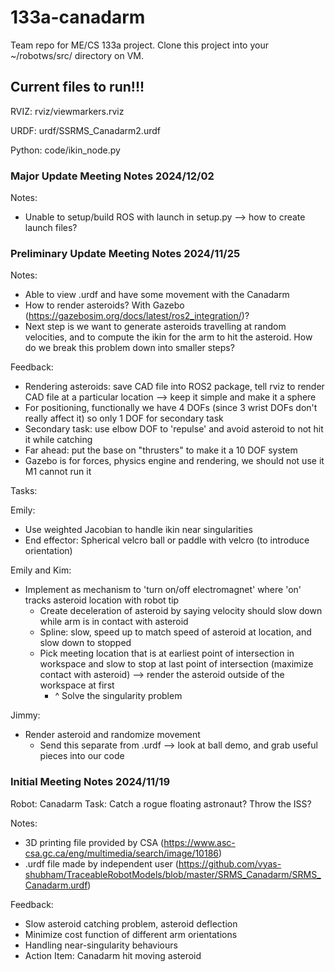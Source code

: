 # 133a-canadarm
Team repo for ME/CS 133a project. Clone this project into your ~/robotws/src/ directory on VM.

## Current files to run!!!
RVIZ: rviz/viewmarkers.rviz

URDF: urdf/SSRMS_Canadarm2.urdf

Python: code/ikin_node.py

### Major Update Meeting Notes 2024/12/02
Notes:
- Unable to setup/build ROS with launch in setup.py --> how to create launch files?


### Preliminary Update Meeting Notes 2024/11/25
Notes:
- Able to view .urdf and have some movement with the Canadarm
- How to render asteroids? With Gazebo (https://gazebosim.org/docs/latest/ros2_integration/)?
- Next step is we want to generate asteroids travelling at random velocities, and to compute the ikin for the arm to hit the asteroid. How do we break this problem down into smaller steps?

Feedback:
- Rendering asteroids: save CAD file into ROS2 package, tell rviz to render CAD file at a particular location --> keep it simple and make it a sphere
- For positioning, functionally we have 4 DOFs (since 3 wrist DOFs don't really affect it) so only 1 DOF for secondary task
- Secondary task: use elbow DOF to 'repulse' and avoid asteroid to not hit it while catching
- Far ahead: put the base on "thrusters" to make it a 10 DOF system
- Gazebo is for forces, physics engine and rendering, we should not use it M1 cannot run it

Tasks:

Emily:
- Use weighted Jacobian to handle ikin near singularities
- End effector: Spherical velcro ball or paddle with velcro (to introduce orientation)
  
Emily and Kim:
- Implement as mechanism to 'turn on/off electromagnet' where 'on' tracks asteroid location with robot tip
  - Create deceleration of asteroid by saying velocity should slow down while arm is in contact with asteroid
  - Spline: slow, speed up to match speed of asteroid at location, and slow down to stopped
  - Pick meeting location that is at earliest point of intersection in workspace and slow to stop at last point of intersection (maximize contact with asteroid) --> render the asteroid outside of the workspace at first
    - ^ Solve the singularity problem

Jimmy:
- Render asteroid and randomize movement
  - Send this separate from .urdf --> look at ball demo, and grab useful pieces into our code
 


  

### Initial Meeting Notes 2024/11/19
Robot: Canadarm
Task: Catch a rogue floating astronaut? Throw the ISS?

Notes:
- 3D printing file provided by CSA (https://www.asc-csa.gc.ca/eng/multimedia/search/image/10186) 
- .urdf file made by independent user (https://github.com/vyas-shubham/TraceableRobotModels/blob/master/SRMS_Canadarm/SRMS_Canadarm.urdf) 

Feedback:
- Slow asteroid catching problem, asteroid deflection
- Minimize cost function of different arm orientations
- Handling near-singularity behaviours
- Action Item: Canadarm hit moving asteroid 
